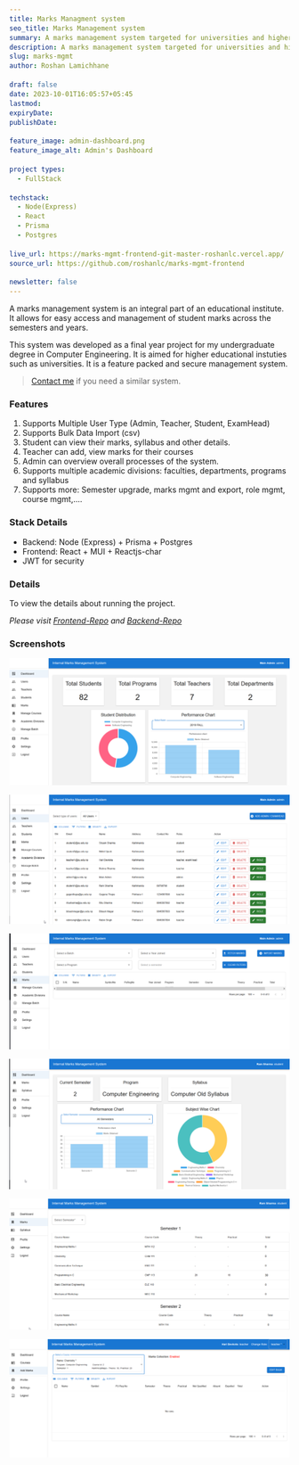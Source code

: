 ```yaml
---
title: Marks Managment system
seo_title: Marks Management system
summary: A marks management system targeted for universities and higher educational institutes.
description: A marks management system targeted for universities and higher educational institutes.
slug: marks-mgmt
author: Roshan Lamichhane

draft: false
date: 2023-10-01T16:05:57+05:45
lastmod:
expiryDate:
publishDate:

feature_image: admin-dashboard.png
feature_image_alt: Admin's Dashboard

project types:
  - FullStack

techstack:
  - Node(Express)
  - React
  - Prisma
  - Postgres

live_url: https://marks-mgmt-frontend-git-master-roshanlc.vercel.app/
source_url: https://github.com/roshanlc/marks-mgmt-frontend

newsletter: false
---
```


A marks management system is an integral part of an educational institute. It allows for easy access and management of student marks across the semesters and years.

This system was developed as a final year project for my undergraduate degree in Computer Engineering. It is aimed for higher educational instuties such as universities. It is a feature packed and secure management system.

> [Contact me](/contact) if you need a similar system.

### Features

1. Supports Multiple User Type (Admin, Teacher, Student, ExamHead)
2. Supports Bulk Data Import (csv)
3. Student can view their marks, syllabus and other details.
4. Teacher can add, view marks for their courses
5. Admin can overview overall processes of the system.
6. Supports multiple academic divisions: faculties, departments, programs and syllabus
7. Supports more: Semester upgrade, marks mgmt and export, role mgmt, course mgmt,....

### Stack Details

- Backend: Node (Express) + Prisma + Postgres
- Frontend: React + MUI + Reactjs-char
- JWT for security

### Details

To view the details about running the project.

_Please visit [Frontend-Repo](https://github.com/roshanlc/marks-mgmt-frontend) and [Backend-Repo](https://github.com/roshanlc/marks-mgmt-backend)_

### Screenshots

![Admin-Dashboard](./admin-dashboard.png)

![Admin-users](./admin-users.png)

![Marks-Admin](./marks-by-admin.png)

![Student-dashboard](./student-dashboard.png)

![Student-marks](./student-marks.png)

![Teacher-Add-marks](./teacher-add-marks.png)
